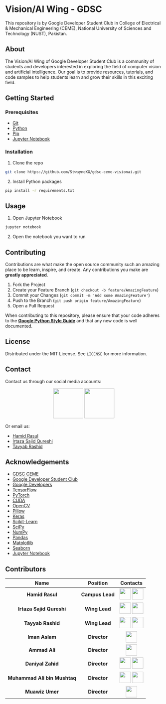 # Vision/AI Wing - GDSC

This repository is by Google Developer Student Club in College of Electrical & Mechanical Engineering (CEME), National University of Sciences and Technology (NUST), Pakistan.

## About

The Vision/AI Wing of Google Developer Student Club is a community of students and developers interested in exploring the field of computer vision and artificial intelligence. Our goal is to provide resources, tutorials, and code samples to help students learn and grow their skills in this exciting field.

## Getting Started

### Prerequisites

- [Git](https://git-scm.com/downloads)
- [Python](https://www.python.org/downloads/)
- [Pip](https://pip.pypa.io/en/stable/installing/)
- [Jupyter Notebook](https://jupyter.org/install)

### Installation

1. Clone the repo

```bash
git clone https://github.com/StwayneXG/gdsc-ceme-visionai.git
```

2. Install Python packages

```bash
pip install -r requirements.txt
```

## Usage

1. Open Jupyter Notebook

```bash
jupyter notebook
```

2. Open the notebook you want to run

## Contributing

Contributions are what make the open source community such an amazing place to be learn, inspire, and create. Any contributions you make are **greatly appreciated**.

1. Fork the Project
2. Create your Feature Branch (`git checkout -b feature/AmazingFeature`)
3. Commit your Changes (`git commit -m 'Add some AmazingFeature'`)
4. Push to the Branch (`git push origin feature/AmazingFeature`)
5. Open a Pull Request

When contributing to this repository, please ensure that your code adheres to the <u>[**Google Python Style Guide**](https://google.github.io/styleguide/pyguide.html)</u> and that any new code is well documented.

## License

Distributed under the MIT License. See `LICENSE` for more information.

## Contact

Contact us through our social media accounts:
<center>
<a href = "https://www.facebook.com/dscceme/"><img src = "https://www.iconninja.com/files/119/402/387/facebook-circle-social-share-circular-media-icon.svg" width="96" height = "96"/></a> <a href = "https://pk.linkedin.com/company/google-developer-s-student-s-club-ceme-nust"><img src = "http://www.iconninja.com/files/863/607/751/network-linkedin-social-connection-circular-circle-media-icon.svg" width="96" height="96"/></a>
</center>

Or email us:

- [Hamid Rasul](mailto:<rasulhamid0@gmail.com>)
- [Irtaza Sajid Qureshi](mailto:<stwaynexg@gmail.com>)
- [Tayyab Rashid](mailto:<mtayyabrashid.tr@gmail.com>)

## Acknowledgements

- [GDSC CEME](https://gdsc.community.dev/national-university-of-sciences-and-technology-nust-ceme/)
- [Google Developer Student Club](https://developers.google.com/community/dsc)
- [Google Developers](https://developers.google.com/)
- [TensorFlow](https://www.tensorflow.org/)
- [PyTorch](https://pytorch.org/)
- [CUDA](https://developer.nvidia.com/cuda-toolkit)
- [OpenCV](https://opencv.org/)
- [Pillow](https://pillow.readthedocs.io/en/stable/)
- [Keras](https://keras.io/)
- [Scikit-Learn](https://scikit-learn.org/stable/)
- [SciPy](https://www.scipy.org/)
- [NumPy](https://numpy.org/)
- [Pandas](https://pandas.pydata.org/)
- [Matplotlib](https://matplotlib.org/)
- [Seaborn](https://seaborn.pydata.org/)
- [Jupyter Notebook](https://jupyter.org/)

## Contributors

Name            | Position            | Contacts 
:-----:|:-------------------------:|:-------------------------:
| **Hamid Rasul**  | **Campus Lead** | <a href = "https://github.com/hrasul"><img src = "http://www.iconninja.com/files/241/825/211/round-collaboration-social-github-code-circle-network-icon.svg" width="36" height = "36"/></a> <a href = "https://www.linkedin.com/in/hamid-rasul-773407179/"><img src = "http://www.iconninja.com/files/863/607/751/network-linkedin-social-connection-circular-circle-media-icon.svg" width="36" height="36"/></a>
| **Irtaza Sajid Qureshi**  | **Wing Lead** | <a href = "https://github.com/StwayneXG"><img src = "http://www.iconninja.com/files/241/825/211/round-collaboration-social-github-code-circle-network-icon.svg" width="36" height = "36"/></a> <a href = "https://www.linkedin.com/in/irtaza-sajid/"><img src = "http://www.iconninja.com/files/863/607/751/network-linkedin-social-connection-circular-circle-media-icon.svg" width="36" height="36"/></a>
| **Tayyab Rashid**  | **Wing Lead** | <a href = "https://github.com/Ifera"><img src = "http://www.iconninja.com/files/241/825/211/round-collaboration-social-github-code-circle-network-icon.svg" width="36" height = "36"/></a> <a href = "https://www.linkedin.com/in/tayyabrashid-tr/"><img src = "http://www.iconninja.com/files/863/607/751/network-linkedin-social-connection-circular-circle-media-icon.svg" width="36" height="36"/></a>
| **Iman Aslam**  | **Director** | <!-- <a href = "https://github.com/jogendra"><img src = "http://www.iconninja.com/files/241/825/211/round-collaboration-social-github-code-circle-network-icon.svg" width="36" height = "36"/></a> --> <a href = "https://www.linkedin.com/in/iman-aslam-843a94213/"><img src = "http://www.iconninja.com/files/863/607/751/network-linkedin-social-connection-circular-circle-media-icon.svg" width="36" height="36"/></a> |
| **Ammad Ali**  | **Director** | <a href = "https://github.com/Ammad310"><img src = "http://www.iconninja.com/files/241/825/211/round-collaboration-social-github-code-circle-network-icon.svg" width="36" height = "36"/></a> | <!-- <a href = "https://www.linkedin.com/in/jogendrasingh24/"><img src = "http://www.iconninja.com/files/863/607/751/network-linkedin-social-connection-circular-circle-media-icon.svg" width="36" height="36"/></a> -->
| **Daniyal Zahid**  | **Director** | <a href = "https://github.com/dani15-stack"><img src = "http://www.iconninja.com/files/241/825/211/round-collaboration-social-github-code-circle-network-icon.svg" width="36" height = "36"/></a> <a href = "https://www.linkedin.com/in/daniyal-zahid-28535a179/"><img src = "http://www.iconninja.com/files/863/607/751/network-linkedin-social-connection-circular-circle-media-icon.svg" width="36" height="36"/></a>
| **Muhammad Ali bin Mushtaq**  | **Director** | <a href = "https://github.com/mamushtaq"><img src = "http://www.iconninja.com/files/241/825/211/round-collaboration-social-github-code-circle-network-icon.svg" width="36" height = "36"/></a> <a href = "https://www.linkedin.com/in/mamushtaq/"><img src = "http://www.iconninja.com/files/863/607/751/network-linkedin-social-connection-circular-circle-media-icon.svg" width="36" height="36"/></a>
| **Muawiz Umer**  | **Director** | <a href = "https://github.com/Muawizodux"><img src = "http://www.iconninja.com/files/241/825/211/round-collaboration-social-github-code-circle-network-icon.svg" width="36" height = "36"/></a> | <!--<a href = "https://www.linkedin.com/in/jogendrasingh24/"><img src = "http://www.iconninja.com/files/863/607/751/network-linkedin-social-connection-circular-circle-media-icon.svg" width="36" height="36"/></a> -->
